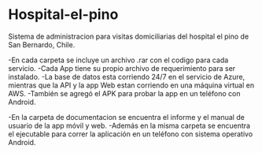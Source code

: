 # Hospital-el-pino
Sistema de administracion para visitas domiciliarias del hospital el pino de San Bernardo, Chile.

-En cada carpeta se incluye un archivo .rar con el codigo para cada servicio.
  -Cada App tiene su propio archivo de requerimiento para ser instalado.
  -La base de datos esta corriendo 24/7 en el servicio de Azure, mientras que la API y la app Web estan corriendo en una máquina virtual en AWS.
  -También se agregó el APK para probar la app en un teléfono con Android.

-En la carpeta de documentacion se encuentra el informe y el manual de usuario de la app móvil y web.
  -Además en la misma carpeta se encuentra el ejecutable para correr la aplicación en un teléfono con sistema operativo Android.
